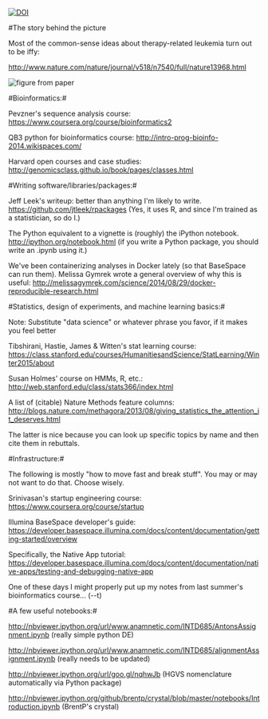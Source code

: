 [![DOI](https://zenodo.org/badge/12352/RamsinghLab/curriculum.svg)](http://dx.doi.org/10.5281/zenodo.18241)  

#The story behind the picture

Most of the common-sense ideas about therapy-related leukemia turn out to be iffy:

http://www.nature.com/nature/journal/v518/n7540/full/nature13968.html

![figure from paper](https://avatars3.githubusercontent.com/u/10928068?v=3&s=200)


#Bioinformatics:#

Pevzner's sequence analysis course: https://www.coursera.org/course/bioinformatics2

QB3 python for bioinformatics course: http://intro-prog-bioinfo-2014.wikispaces.com/

Harvard open courses and case studies: http://genomicsclass.github.io/book/pages/classes.html


#Writing software/libraries/packages:#

Jeff Leek's writeup: better than anything I'm likely to write.  
https://github.com/jtleek/rpackages (Yes, it uses R, and since I'm trained as a statistician, so do I.)

The Python equivalent to a vignette is (roughly) the iPython notebook.  
http://ipython.org/notebook.html (if you write a Python package, you should write an .ipynb using it.)

We've been containerizing analyses in Docker lately (so that BaseSpace can run them). Melissa Gymrek wrote a general overview of why this is useful: http://melissagymrek.com/science/2014/08/29/docker-reproducible-research.html

#Statistics, design of experiments, and machine learning basics:#

Note: Substitute "data science" or whatever phrase you favor, if it makes you feel better

Tibshirani, Hastie, James & Witten's stat learning course: https://class.stanford.edu/courses/HumanitiesandScience/StatLearning/Winter2015/about

Susan Holmes' course on HMMs, R, etc.: http://web.stanford.edu/class/stats366/index.html

A list of (citable) Nature Methods feature columns: http://blogs.nature.com/methagora/2013/08/giving_statistics_the_attention_it_deserves.html

The latter is nice because you can look up specific topics by name and then cite them in rebuttals. 


#Infrastructure:#

The following is mostly "how to move fast and break stuff".  You may or may not want to do that.  Choose wisely.

Srinivasan's startup engineering course: https://www.coursera.org/course/startup

Illumina BaseSpace developer's guide: https://developer.basespace.illumina.com/docs/content/documentation/getting-started/overview

Specifically, the Native App tutorial:
https://developer.basespace.illumina.com/docs/content/documentation/native-apps/testing-and-debugging-native-app

One of these days I might properly put up my notes from last summer's bioinformatics course...  (--t)



#A few useful notebooks:#

http://nbviewer.ipython.org/url/www.anamnetic.com/INTD685/AntonsAssignment.ipynb (really simple python DE)

http://nbviewer.ipython.org/url/www.anamnetic.com/INTD685/alignmentAssignment.ipynb (really needs to be updated)

http://nbviewer.ipython.org/url/goo.gl/nqhwJb (HGVS nomenclature automatically via Python package)

http://nbviewer.ipython.org/github/brentp/crystal/blob/master/notebooks/Introduction.ipynb (BrentP's crystal)
